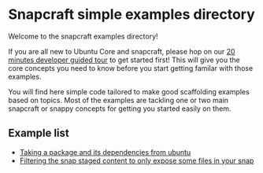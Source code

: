 # Snapcraft simple examples directory

Welcome to the snapcraft examples directory!

If you are all new to Ubuntu Core and snapcraft, please hop on our [20 minutes developer guided tour](in-progress) to get started first! This will give you
the core concepts you need to know before you start getting familar with those examples.


You will find here simple code tailored to make good scaffolding examples based on topics. Most of the examples are
tackling one or two main snapcraft or snappy concepts for getting you started easily on them.


## Example list

 * [Taking a package and its dependencies from ubuntu](deb-from-ubuntu)
 * [Filtering the snap staged content to only expose some files in your snap](filter-snap-content)
